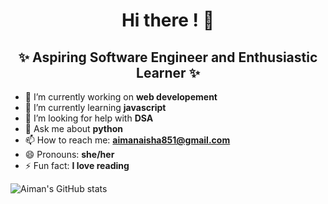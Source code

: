 <h1 align="center"> Hi there ! 👋 </h1>
<h2 align="center">✨ Aspiring Software Engineer and Enthusiastic Learner ✨ </h2>




- 🔭 I’m currently working on **web developement**
- 🌱 I’m currently learning **javascript**
- 🤔 I’m looking for help with **DSA**
- 💬 Ask me about **python**
- 📫 How to reach me: **aimanaisha851@gmail.com**
- 😄 Pronouns: **she/her**
- ⚡ Fun fact: **I love reading**

![Aiman's GitHub stats](https://github-readme-stats.vercel.app/api?username=aimanaisha&show_icons=true&theme=radical)
